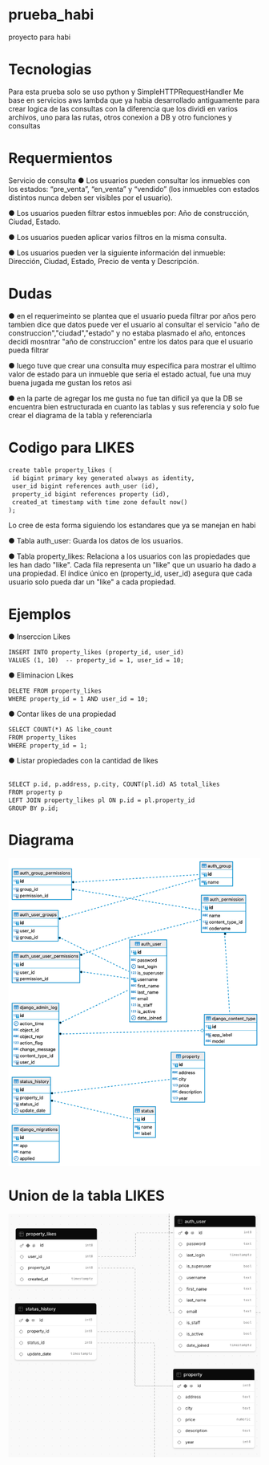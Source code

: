 # prueba_habi
proyecto para habi

# Tecnologias
Para esta prueba solo se uso python y SimpleHTTPRequestHandler
Me base en servicios aws lambda que ya habia desarrollado antiguamente para crear logica de las consultas
con la diferencia que los dividi en varios archivos, uno para las rutas, otros conexion a DB y otro funciones y consultas

# Requermientos
Servicio de consulta
● Los usuarios pueden consultar los inmuebles con los estados: “pre_venta”, “en_venta” y “vendido” (los inmuebles con estados distintos nunca deben ser visibles por el usuario).

● Los usuarios pueden filtrar estos inmuebles por: Año de construcción, Ciudad, Estado.

● Los usuarios pueden aplicar varios filtros en la misma consulta.

● Los usuarios pueden ver la siguiente información del inmueble: Dirección, Ciudad,
  Estado, Precio de venta y Descripción.

# Dudas
 ● en el requerimeinto se plantea que el usuario pueda filtrar por años pero tambien dice que datos puede ver el usuario al consultar el servicio
   "año de construccion","ciudad","estado" y no estaba plasmado el año, entonces decidi mosntrar "año de construccion" entre los datos para que el usuario pueda filtrar

 ● luego tuve que crear una consulta muy especifica para mostrar el ultimo valor de estado para un inmueble que seria el estado actual, fue una muy buena jugada
   me gustan los retos asi 

 ● en la parte de agregar los me gusta no fue tan dificil ya que la DB se encuentra bien estructurada en cuanto las tablas y sus referencia y solo fue crear el diagrama de la tabla y referenciarla

 # Codigo para LIKES

 ```plain
 create table property_likes (
  id bigint primary key generated always as identity,
  user_id bigint references auth_user (id),
  property_id bigint references property (id),
  created_at timestamp with time zone default now()
);
```

Lo cree de esta forma siguiendo los estandares que ya se manejan en habi

● Tabla auth_user: Guarda los datos de los usuarios.

● Tabla property_likes: Relaciona a los usuarios con las propiedades que les han dado "like".
   Cada fila representa un "like" que un usuario ha dado a una propiedad.
   El índice único en (property_id, user_id) asegura que cada usuario solo pueda dar un "like" a cada propiedad.

# Ejemplos

● Inserccion Likes

 ```plain
 INSERT INTO property_likes (property_id, user_id)
VALUES (1, 10)  -- property_id = 1, user_id = 10;

```
● Eliminacion Likes
  ```plain
 DELETE FROM property_likes
 WHERE property_id = 1 AND user_id = 10;

```
● Contar likes de una propiedad
  ```plain
 SELECT COUNT(*) AS like_count
FROM property_likes
WHERE property_id = 1;

```
● Listar propiedades con la cantidad de likes
  ```plain

SELECT p.id, p.address, p.city, COUNT(pl.id) AS total_likes
FROM property p
LEFT JOIN property_likes pl ON p.id = pl.property_id
GROUP BY p.id;

```
# Diagrama

![Diagrama entidad relacion](https://github.com/juanca1127/prueba_habi/blob/master/habi.png)

# Union de la tabla LIKES

![Diagrama entidad relacion](https://github.com/juanca1127/prueba_habi/blob/main/union.png)



